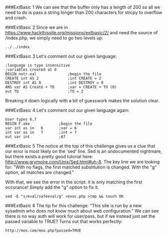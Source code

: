 ###ExtBasic 1
We can see that the buffer only has a length of 200 so all we need to do is pass a string longer than 200 characters for strcpy to overflow and crash.

###ExtBasic 2
Since we are in https://www.hackthissite.org/missions/extbasic/2/ and need the source of /index.php, we simply need to go two levels up:
```
../../index
```

###ExtBasic 3
Let's comment out our given language:
```
;language is type insensitive
;variables created at 0
BEGIN notr.eal              ;begin the file
CREATE int AS 2             ;int CREATE = 2
DESTROY int AS 0            ;int DESTROY = 0
ANS var AS Create + TO      ;var = CREATE + TO (0)
out TO                      ;TO = 2
```

Breaking it down logically with a bit of guesswork makes the solution clear.

###ExtBasic 4
Let's comment out our given language again:
```
User types 6,7
BEGIN F.ake             ;begin the file
var int as in   6       ;var = 6
int var as in   7       ;int = 7
out var int             ;67
```

###ExtBasic 5
The notice at the top of this challenge gives us a clue that our error is most likely on the 'sed' line. Sed is an undocumented nightmare, but there exists a pretty good tutorial here: http://www.grymoire.com/Unix/Sed.html#uh-8. The key line we are looking for: "With no flags, the first matched substitution is changed. With the "g" option, all matches are changed."

With that, we see the error in the script: it is only matching the first occurance! Simply add the "g" option to fix it.
```
sed -E "s/eval/safeeval/g" <exec.php >tmp && touch OK
```

###ExtBasic 6
The tip for this challenge: "This site is run by a new sysadmin who does not know much about web configuration." We can see there is no way auth will work for user/pass, but if we instead just set the passed variable to TRUE? Turns out that works perfectly:
```
http://moo.com/moo.php?passed=TRUE
```


